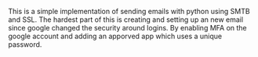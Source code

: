 This is a simple implementation of sending emails with python using SMTB and SSL. The hardest part of this is creating and setting up an new email since google changed the security around logins. By enabling MFA on the google account and adding an apporved app which uses a unique password.
